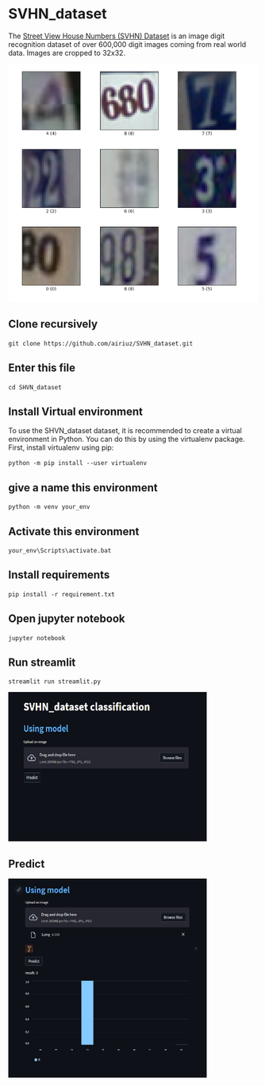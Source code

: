 # SVHN_dataset
The [Street View House Numbers (SVHN) Dataset](https://www.tensorflow.org/datasets/catalog/svhn_cropped) is an image digit recognition dataset of over 600,000 digit images coming from real world data. Images are cropped to 32x32.

![image](images/svhn_cropped.png)
## Clone recursively
``` shell
git clone https://github.com/airiuz/SVHN_dataset.git
```
## Enter this file
``` shell
cd SHVN_dataset
```
## Install Virtual environment
To use the SHVN_dataset dataset, it is recommended to create a virtual environment in Python. You can do this by using the virtualenv package. First, install virtualenv using pip:
``` shell
python -m pip install --user virtualenv
```
## give a name this environment
``` shell
python -m venv your_env
```
## Activate this environment
``` shell
your_env\Scripts\activate.bat
```
## Install requirements
``` shell
pip install -r requirement.txt
```
## Open jupyter notebook
``` shell
jupyter notebook
```
## Run streamlit
``` shell
streamlit run streamlit.py
```
<img src="images/streamlit.png" alt="Example image" width="400" height="300">

## Predict
<img src="images/predict.png" alt="Example image" width="400" height="400">
